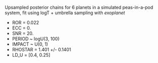 Upsampled posterior chains for 6 planets in a simulated peas-in-a-pod system, fit using logT + umbrella sampling with *exoplanet*

- ROR     = 0.022
- ECC     = 0.
- SNR     = 20.
- PERIOD  ~ logU(3, 100)
- IMPACT  ~ U(0, 1)
- RHOSTAR = 1.401 +/- 0.1401
- LD_U = [0.4, 0.25]
